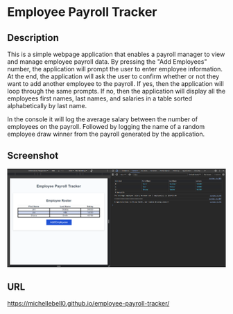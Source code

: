 # Employee Payroll Tracker

## Description
This is a simple webpage application that enables a payroll manager to view and manage employee payroll data. By pressing the "Add Employees" number, the application will prompt the user to enter employee information. At the end, the application will ask the user to confirm whether or not they want to add another employee to the payroll. If yes, then the application will loop through the same prompts. If no, then the application will display all the employees first names, last names, and salaries in a table sorted alphabetically by last name. 

In the console it will log the average salary between the number of employees on the payroll. Followed by logging the name of a random employee draw winner from the payroll generated by the application. 

## Screenshot
![Employee Payroll Tracker Screenshot](employee-pt-screenshot.png)

## URL
https://michellebell0.github.io/employee-payroll-tracker/